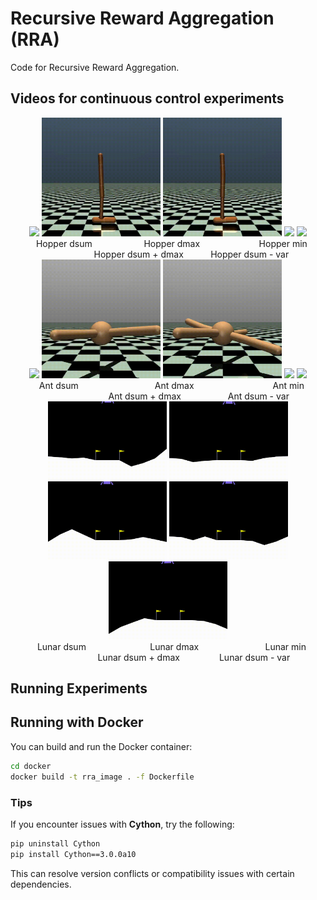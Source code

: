 # Recursive Reward Aggregation (RRA)

Code for Recursive Reward Aggregation.


## Videos for continuous control experiments

<div align="center">
  <img src="video/Hopper_dsum.gif" width="190">
  <img src="video/Hopper_dmax.gif" width="190">
  <img src="video/Hopper_min.gif" width="190">
  <img src="video/Hopper_dsum_dmax.gif" width="190">
  <img src="video/Hopper_dsum_var.gif" width="190">
  <br>
  &nbsp;&nbsp
  Hopper dsum &nbsp;&nbsp;&nbsp;&nbsp;&nbsp;&nbsp;&nbsp;&nbsp;&nbsp;&nbsp;&nbsp;&nbsp;&nbsp;&nbsp;&nbsp;&nbsp;&nbsp;&nbsp;&nbsp
  Hopper dmax &nbsp;&nbsp;&nbsp;&nbsp;&nbsp;&nbsp;&nbsp;&nbsp;&nbsp;&nbsp;&nbsp;&nbsp;&nbsp;&nbsp;&nbsp;&nbsp;&nbsp;&nbsp;&nbsp;&nbsp;&nbsp;&nbsp
  Hopper min &nbsp;&nbsp;&nbsp;&nbsp;&nbsp;&nbsp;&nbsp;&nbsp;&nbsp;&nbsp;&nbsp;&nbsp;&nbsp;&nbsp;&nbsp;&nbsp;&nbsp;&nbsp
  Hopper dsum + dmax &nbsp;&nbsp;&nbsp;&nbsp;&nbsp;&nbsp;&nbsp;&nbsp;&nbsp
  Hopper dsum - var
</div>


<div align="center">
  <img src="video/Ant_dsum.gif" width="190">
  <img src="video/Ant_dmax.gif" width="190">
  <img src="video/Ant_min.gif" width="190">
  <img src="video/Ant_dsum_dmax.gif" width="190">
  <img src="video/Ant_dsum_var.gif" width="190">
  <br>
  &nbsp;&nbsp
  Ant dsum &nbsp;&nbsp;&nbsp;&nbsp;&nbsp;&nbsp;&nbsp;&nbsp;&nbsp;&nbsp;&nbsp;&nbsp;&nbsp;&nbsp;&nbsp;&nbsp;&nbsp;&nbsp;&nbsp;&nbsp;&nbsp;&nbsp;&nbsp;&nbsp;&nbsp;&nbsp;&nbsp;&nbsp;&nbsp
  Ant dmax &nbsp;&nbsp;&nbsp;&nbsp;&nbsp;&nbsp;&nbsp;&nbsp;&nbsp;&nbsp;&nbsp;&nbsp;&nbsp;&nbsp;&nbsp;&nbsp;&nbsp;&nbsp;&nbsp;&nbsp;&nbsp;&nbsp;&nbsp;&nbsp;&nbsp;&nbsp;&nbsp;&nbsp;&nbsp;&nbsp
  Ant min &nbsp;&nbsp;&nbsp;&nbsp;&nbsp;&nbsp;&nbsp;&nbsp;&nbsp;&nbsp;&nbsp;&nbsp;&nbsp;&nbsp;&nbsp;&nbsp;&nbsp;&nbsp;&nbsp;&nbsp;&nbsp;&nbsp;&nbsp;&nbsp
  Ant dsum + dmax &nbsp;&nbsp;&nbsp;&nbsp;&nbsp;&nbsp;&nbsp;&nbsp;&nbsp;&nbsp;&nbsp;&nbsp;&nbsp;&nbsp;&nbsp;&nbsp;&nbsp
  Ant dsum - var
</div>


<div align="center">
  <img src="video/Lunar_dsum.gif" width="190">
  <img src="video/Lunar_dmax.gif" width="190">
  <img src="video/Lunar_min.gif" width="190">
  <img src="video/Lunar_dsum_dmax.gif" width="190">
  <img src="video/Lunar_dsum_var.gif" width="190">
  <br>
  &nbsp;&nbsp
  Lunar dsum &nbsp;&nbsp;&nbsp;&nbsp;&nbsp;&nbsp;&nbsp;&nbsp;&nbsp;&nbsp;&nbsp;&nbsp;&nbsp;&nbsp;&nbsp;&nbsp;&nbsp;&nbsp;&nbsp;&nbsp;&nbsp;&nbsp;&nbsp;&nbsp
  Lunar dmax &nbsp;&nbsp;&nbsp;&nbsp;&nbsp;&nbsp;&nbsp;&nbsp;&nbsp;&nbsp;&nbsp;&nbsp;&nbsp;&nbsp;&nbsp;&nbsp;&nbsp;&nbsp;&nbsp;&nbsp;&nbsp;&nbsp;&nbsp;&nbsp;&nbsp
  Lunar min &nbsp;&nbsp;&nbsp;&nbsp;&nbsp;&nbsp;&nbsp;&nbsp;&nbsp;&nbsp;&nbsp;&nbsp;&nbsp;&nbsp;&nbsp;&nbsp;&nbsp;&nbsp;&nbsp;&nbsp
  Lunar dsum + dmax &nbsp;&nbsp;&nbsp;&nbsp;&nbsp;&nbsp;&nbsp;&nbsp;&nbsp;&nbsp;&nbsp;&nbsp;&nbsp;&nbsp
  Lunar dsum - var
</div>



## Running Experiments



## Running with Docker
You can build and run the Docker container:
```sh
cd docker
docker build -t rra_image . -f Dockerfile 
```
### **Tips**
If you encounter issues with **Cython**, try the following:
```sh
pip uninstall Cython
pip install Cython==3.0.0a10
```
This can resolve version conflicts or compatibility issues with certain dependencies.
